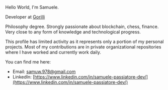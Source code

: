 Hello World, I'm Samuele.<br>

Developer at [Gorilli](https://www.gorilli.io/it)<br>

Philosophy degree. Strongly passionate about blockchain, chess, finance. Very close to any form of knowledge and technological progress.<br>

This profile has limited activity as it represents only a portion of my personal projects. Most of my contributions are in private organizational repositories where I have worked and currently work daily.<br>

You can find me here:
* Email: [samuw.978@gmail.com](mailto:samuw.978@gmail.com)
* LinkedIn: [https://www.linkedin.com/in/samuele-passiatore-dev/](https://www.linkedin.com/in/samuele-passiatore-dev/)






